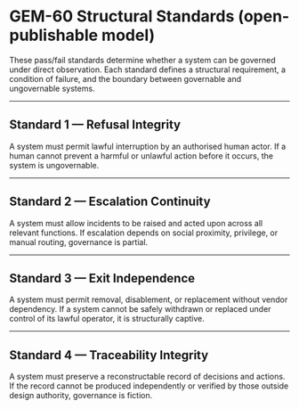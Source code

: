 # GEM-60 Structural Standards (open-publishable model)

These pass/fail standards determine whether a system can be governed under direct observation.
Each standard defines a structural requirement, a condition of failure, and the boundary between governable and ungovernable systems.

---

## Standard 1 — Refusal Integrity
A system must permit lawful interruption by an authorised human actor. If a human cannot prevent a harmful or unlawful action before it occurs, the system is ungovernable.

---

## Standard 2 — Escalation Continuity
A system must allow incidents to be raised and acted upon across all relevant functions. If escalation depends on social proximity, privilege, or manual routing, governance is partial.

---

## Standard 3 — Exit Independence
A system must permit removal, disablement, or replacement without vendor dependency. If a system cannot be safely withdrawn or replaced under control of its lawful operator, it is structurally captive.

---

## Standard 4 — Traceability Integrity
A system must preserve a reconstructable record of decisions and actions. If the record cannot be produced independently or verified by those outside design authority, governance is fiction.